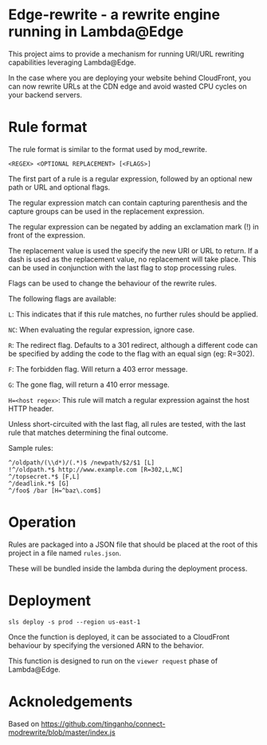 # Edge-rewrite - a rewrite engine running in Lambda@Edge

This project aims to provide a mechanism for running URI/URL rewriting capabilities leveraging Lambda@Edge.

In the case where you are deploying your website behind CloudFront, you can now rewrite URLs at the CDN edge and avoid wasted CPU cycles on your backend servers.

# Rule format

The rule format is similar to the format used by mod_rewrite.

```
<REGEX> <OPTIONAL REPLACEMENT> [<FLAGS>]
```

The first part of a rule is a regular expression, followed by an optional new path or URL and optional flags.

The regular expression match can contain capturing parenthesis and the capture groups can be used in the replacement expression.

The regular expression can be negated by adding an exclamation mark (!) in front of the expression.

The replacement value is used the specify the new URI or URL to return. If a dash is used as the replacement value, no replacement will take place. This can be used in conjunction with the last flag to stop processing rules.

Flags can be used to change the behaviour of the rewrite rules.

The following flags are available:

`L`: This indicates that if this rule matches, no further rules should be applied.

`NC`: When evaluating the regular expression, ignore case.

`R`: The redirect flag. Defaults to a 301 redirect, although a different code can be specified by adding the code to the flag with an equal sign (eg: R=302).

`F`: The forbidden flag. Will return a 403 error message.

`G`: The gone flag, will return a 410 error message.

`H=<host regex>`: This rule will match a regular expression against the host HTTP header.


Unless short-circuited with the last flag, all rules are tested, with the last rule that matches determining the final outcome.

Sample rules:

```
^/oldpath/(\\d*)/(.*)$ /newpath/$2/$1 [L]
!^/oldpath.*$ http://www.example.com [R=302,L,NC]
^/topsecret.*$ [F,L]
^/deadlink.*$ [G]
^/foo$ /bar [H=^baz\.com$]
```

# Operation

Rules are packaged into a JSON file that should be placed at the root of this project in a file named `rules.json`.

These will be bundled inside the lambda during the deployment process.


# Deployment

```
sls deploy -s prod --region us-east-1
```
Once the function is deployed, it can be associated to a CloudFront behaviour by specifying the versioned ARN to the behavior.

This function is designed to run on the `viewer request` phase of Lambda@Edge.


# Acknoledgements

Based on https://github.com/tinganho/connect-modrewrite/blob/master/index.js
